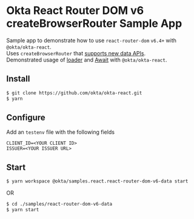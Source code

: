 # Okta React Router DOM v6 createBrowserRouter Sample App

Sample app to demonstrate how to use `react-router-dom` `v6.4+` with `@okta/okta-react`.  
Uses `createBrowserRouter` that [supports new data APIs](https://reactrouter.com/en/main/routers/picking-a-router#using-v64-data-apis).  
Demonstrated usage of [loader](https://reactrouter.com/en/main/route/loader) and [Await](https://reactrouter.com/en/main/components/await) with `@okta/okta-react`. 



## Install
```bash
$ git clone https://github.com/okta/okta-react.git
$ yarn
```

## Configure
Add an `testenv` file with the following fields
```
CLIENT_ID=<YOUR CLIENT ID>
ISSUER=<YOUR ISSUER URL>
```

## Start
```bash
$ yarn workspace @okta/samples.react.react-router-dom-v6-data start
```
OR
```bash
$ cd ./samples/react-router-dom-v6-data
$ yarn start
```
